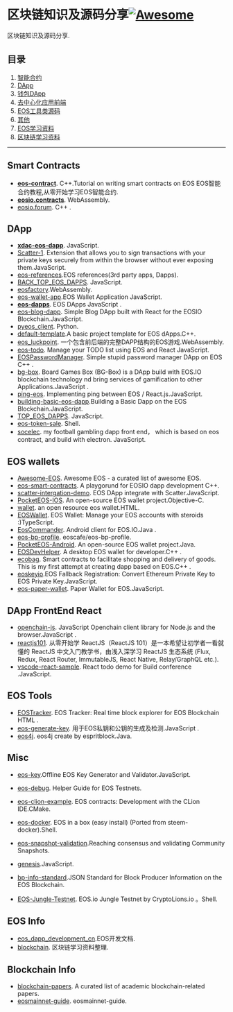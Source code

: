 # 区块链知识及源码分享[![Awesome](https://github.com/vvvictorlee/MyBlockChain/blob/master/logo-text.svg)](https://github.com/vvvictorlee/MyBlockChain)
区块链知识及源码分享.

## 目录
1. [智能合约](#smart-contracts)
1. [DApp](#dapp)
1. [钱包DApp](#wallets)
1. [去中心化应用前端](#eos-frontend-react)
1. [EOS工具类源码](#eos-tools)
1. [其他](#eos-info)
1. [EOS学习资料](#eos-info)
1. [区块链学习资料](#blockchain-info)


---

## Smart Contracts

- **[eos-contract](https://github.com/vvvictorlee/eos-contract)**. C++.Tutorial on writing smart contracts on EOS EOS智能合约教程,从零开始学习EOS智能合约.
- **[eosio.contracts](https://github.com/vvvictorlee/eosio.contracts)**. WebAssembly.
- [eosio.forum](https://github.com/vvvictorlee/eosio.forum). C++ .

## DApp

- **[xdac-eos-dapp](https://github.com/vvvictorlee/xdac-eos-dapp)**.  JavaScript.
- [Scatter-1](https://github.com/vvvictorlee/Scatter-1). Extension that allows you to sign transactions with your private keys securely from within the browser without ever exposing them.JavaScript.
- [eos-references](https://github.com/vvvictorlee/eos-references).EOS references(3rd party apps, Dapps).
- [BACK_TOP_EOS_DAPPS](https://github.com/vvvictorlee/BACK_TOP_EOS_DAPPS). JavaScript.
- [eosfactory](https://github.com/vvvictorlee/eosfactory).WebAssembly.
- [eos-wallet-app](https://github.com/vvvictorlee/eos-wallet-app).EOS Wallet Application
 JavaScript.
- **[eos-dapps](https://github.com/vvvictorlee/eos-dapps)**. EOS DApps
 JavaScript .
- [eos-blog-dapp](https://github.com/vvvictorlee/eos-blog-dapp). Simple Blog DApp built with React for the EOSIO Blockchain.JavaScript.
- [pyeos_client](https://github.com/vvvictorlee/pyeos_client). Python.
- [default-template](https://github.com/vvvictorlee/default-template).A basic project template for EOS dApps.C++.
- [eos_luckpoint](https://github.com/vvvictorlee/eos_luckpoint). 一个包含前后端的完整DAPP结构的EOS游戏.WebAssembly.
- [eos-todo](https://github.com/vvvictorlee/eos-todo). Manage your TODO list using EOS and React
 JavaScript.
 - [EOSPasswordManager](https://github.com/vvvictorlee/EOSPasswordManager). Simple stupid password manager DApp on EOS
 C++ .
- [bg-box](https://github.com/vvvictorlee/bg-box). Board Games Box (BG-Box) is a DApp build with EOS.IO blockchain technology nd bring services of gamification to other Applications.JavaScript .
- [ping-eos](https://github.com/vvvictorlee/ping-eos). Implementing ping between EOS / React.js.JavaScript.
-  [building-basic-eos-dapp](https://github.com/vvvictorlee/building-basic-eos-dapp).Building a Basic Dapp on the EOS Blockchain.JavaScript.
- [TOP_EOS_DAPPS](https://github.com/vvvictorlee/TOP_EOS_DAPPS). JavaScript.
- [eos-token-sale](https://pdfs.semanticscholar.org/7de8/ff6bb85a020aa96f62dd86233fe9416550f3.pdf). Shell.
- [socelec](https://github.com/vvvictorlee/eosio.forum). my football gambling dapp front end， which is based on eos contract, and build with electron.
 JavaScript.

## EOS wallets

- [Awesome-EOS](https://github.com/vvvictorlee/eos-smart-contracts). Awesome EOS - a curated list of awesome EOS.
- [eos-smart-contracts](https://github.com/vvvictorlee/). A playgorund for EOSIO dapp development
 C++.
- [scatter-intergation-demo](https://github.com/vvvictorlee/scatter-intergation-demo). EOS DApp integrate with Scatter.JavaScript.
- [PocketEOS-IOS](https://github.com/vvvictorlee/PocketEOS-IOS). An open-source EOS wallet project.Objective-C.
- [wallet](https://github.com/vvvictorlee/wallet). an open resource eos wallet.HTML.
- [EOSWallet](https://github.com/vvvictorlee/EOSWallet). EOS Wallet: Manage your EOS accounts with steroids :)TypeScript.
- [EosCommander](https://github.com/vvvictorlee/EosCommander). Android client for EOS.IO.Java .
- [eos-bp-profile](https://github.com/vvvictorlee/eos-bp-profile). eoscafe/eos-bp-profile.
- [PocketEOS-Android](https://github.com/vvvictorlee/PocketEOS-Android). An open-source EOS wallet project.Java.
- [EOSDevHelper](https://github.com/vvvictorlee/EOSDevHelper). A desktop EOS wallet for developer.C++ .
- [ecobag](https://github.com/vvvictorlee/ecobag). Smart contracts to facilitate shopping and delivery of goods. This is my first attempt at creating dapp based on EOS.C++ .
- [eoskeyio](https://github.com/vvvictorlee/eoskeyio).EOS Fallback Registration: Convert Ethereum Private Key to EOS Private Key.JavaScript.
- [eos-paper-wallet](https://github.com/vvvictorlee/eos-paper-wallet). Paper Wallet for EOS.JavaScript.


## DApp FrontEnd React

- [openchain-js](https://github.com/vvvictorlee/openchain-js). JavaScript Openchain client library for Node.js and the browser.JavaScript .
- [reactjs101](https://github.com/vvvictorlee/reactjs101). 从零开始学 ReactJS（ReactJS 101）是一本希望让初学者一看就懂的 ReactJS 中文入门教学书，由浅入深学习 ReactJS 生态系统 (Flux, Redux, React Router, ImmutableJS, React Native, Relay/GraphQL etc.).
- [vscode-react-sample](https://github.com/vvvictorlee/vscode-react-sample). React todo demo for Build conference
.JavaScript.

## EOS Tools

- [EOSTracker](https://github.com/vvvictorlee/EOSTracker). EOS Tracker: Real time block explorer for EOS Blockchain
 HTML .
- [eos-generate-key](https://github.com/vvvictorlee/eos-generate-key). 用于EOS私钥和公钥的生成及检测.JavaScript .
- [eos4j](https://github.com/vvvictorlee/eos4j). eos4j create by espritblock.Java.

## Misc

- [eos-key](https://github.com/vvvictorlee/eos-key).Offline EOS Key Generator and Validator.JavaScript.

- [eos-debug](https://github.com/vvvictorlee/eos-debug). Helper Guide for EOS Testnets.

- [eos-clion-example](https://github.com/vvvictorlee/eos-clion-example). EOS contracts: Development with the CLion IDE.CMake.

- [eos-docker](https://github.com/vvvictorlee/eos-docker). EOS in a box (easy install) (Ported from steem-docker).Shell.
- [eos-snapshot-validation](https://github.com/vvvictorlee/eos-snapshot-validation).Reaching consensus and validating Community Snapshots.
- [genesis](https://github.com/vvvictorlee/genesis).JavaScript.

- [bp-info-standard](https://github.com/vvvictorlee/bp-info-standard).JSON Standard for Block Producer Information on the EOS Blockchain.
- [EOS-Jungle-Testnet](https://github.com/vvvictorlee/EOS-Jungle-Testnet). EOS.io Jungle Testnet by CryptoLions.io
。Shell.

## EOS Info

- [eos_dapp_development_cn](https://github.com/vvvictorlee/eos_dapp_development_cn).EOS开发文档.
- [blockchain](https://github.com/vvvictorlee/blockchain). 区块链学习资料整理.

## Blockchain Info
- [blockchain-papers](https://github.com/vvvictorlee/blockchain-papers). A curated list of academic blockchain-related papers.
- [eosmainnet-guide](https://github.com/vvvictorlee/). eosmainnet-guide.




